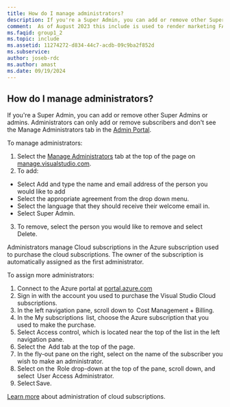 ```yaml
---
title: How do I manage administrators?
description: If you're a Super Admin, you can add or remove other Super Admins or Administrators. Administrators can only add or remove subscribers...
comment:  As of August 2023 this include is used to render marketing FAQ content for VS Subscriptions in the following portals - VSCom, Manage, and My portals. It was not used for learn.microsoft.com content at that time.  SMEs are Evan Windom and Larissa Crawford of Red Door Collaborative and Sharvari Dighe.
ms.faqid: group1_2
ms.topic: include
ms.assetid: 11274272-d834-44c7-acdb-09c9ba2f852d
ms.subservice: 
author: joseb-rdc
ms.author: amast
ms.date: 09/19/2024
---
```


## How do I manage administrators?

If you're a Super Admin, you can add or remove other Super Admins or admins. Administrators can only add or remove subscribers and don't see the Manage Administrators tab in the [Admin Portal](https://manage.visualstudio.com).

To manage administrators:

1. Select the [Manage Administrators](https://manage.visualstudio.com/administrators) tab at the top of the page on [manage.visualstudio.com](https://manage.visualstudio.com).
2. To add:
+ Select Add and type the name and email address of the person you would like to add
+ Select the appropriate agreement from the drop down menu.  
+ Select the language that they should receive their welcome email in. 
+ Select Super Admin.
3. To remove, select the person you would like to remove and select Delete.

Administrators manage Cloud subscriptions in the Azure subscription used to purchase the cloud subscriptions. The owner of the subscription is automatically assigned as the first administrator.

To assign more administrators:

1. Connect to the Azure portal at [portal.azure.com](https://portal.azure.com)
2. Sign in with the account you used to purchase the Visual Studio Cloud subscriptions.
3. In the left navigation pane, scroll down to  Cost Management + Billing.
4. In the My subscriptions  list, choose the Azure subscription that you used to make the purchase.
5. Select Access control, which is located near the top of the list in the left navigation pane.
6. Select the  Add tab at the top of the page.
7. In the fly-out pane on the right, select on the name of the subscriber you wish to make an administrator.
8. Select on the  Role drop-down at the top of the pane, scroll down, and select  User Access Administrator.
9. Select Save.

[Learn more](https://learn.microsoft.com/visualstudio/subscriptions/cloud-admin) about administration of cloud subscriptions.
